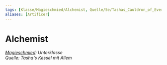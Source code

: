 ```yaml
---
tags: [Klasse/Magieschmied/Alchemist, Quelle/5e/Tashas_Cauldron_of_Everything]
aliases: [Artificer]
---
```

Alchemist
=========

[_Magieschmied_](Magieschmied.md)_: Unterklasse_  
_Quelle: Tasha's Kessel mit Allem_